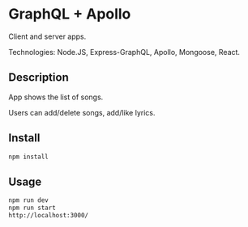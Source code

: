 # GraphQL + Apollo

Client and server apps.

Technologies: Node.JS, Express-GraphQL, Apollo, Mongoose, React.

## Description

App shows the list of songs.

Users can add/delete songs, add/like lyrics.

## Install

````bash
npm install
````

## Usage

````bash
npm run dev
npm run start
http://localhost:3000/
````
